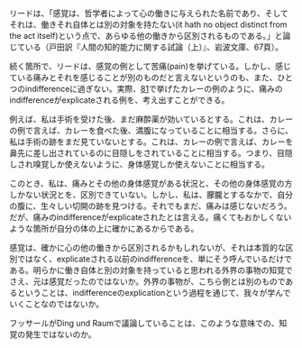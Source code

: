 リードは、「感覚は、哲学者によって心の働きに与えられた名前であり、そしてそれは、働きそれ自体とは別の対象を持たない(it hath no object distinct from the act itself)という点で、あらゆる他の働きから区別されるものである。」と論じている（戸田訳『人間の知的能力に関する試論（上）』、岩波文庫、67頁）。

続く箇所で、リードは、感覚の例として苦痛(pain)を挙げている。しかし、感じている痛みとそれを感じることが別のものだと言えないというのも、また、ひとつのindifferenceに過ぎない。実際、[81](081.md)で挙げたカレーの例のように、痛みのindifferenceがexplicateされる例を、考え出すことができる。

例えば、私は手術を受けた後、まだ麻酔薬が効いているとする。これは、カレーの例で言えば、カレーを食べた後、満腹になっていることに相当する。さらに、私は手術の跡をまだ見ていないとする。これは、カレーの例で言えば、カレーを鼻先に差し出されているのに目隠しをされていることに相当する。つまり、目隠しされ嗅覚しか使えないように、身体感覚しか使えないことに相当する。

このとき、私は、痛みとその他の身体感覚がある状況と、その他の身体感覚の方しかない状況とを、区別できていない。しかし、私は、朦朧とするなかで、自分の腹に、生々しい切開の跡を見つける。それでもまだ、痛みは感じないだろう。だが、痛みのindifferenceがexplicateされたとは言える。痛くてもおかしくないような箇所が自分の体の上に確かにあるからである。

感覚は、確かに心の他の働きから区別されるかもしれないが、それは本質的な区別ではなく、explicateされる以前のindifferenceを、単にそう呼んでいるだけである。明らかに働き自体と別の対象を持っていると思われる外界の事物の知覚でさえ、元は感覚だったのではないか。外界の事物が、こちら側とは別のものであるということは、indifferenceのexplicationという過程を通じて、我々が学んでいくことなのではないか。

フッサールがDing und Raumで議論していることは、このような意味での、知覚の発生ではないのか。

